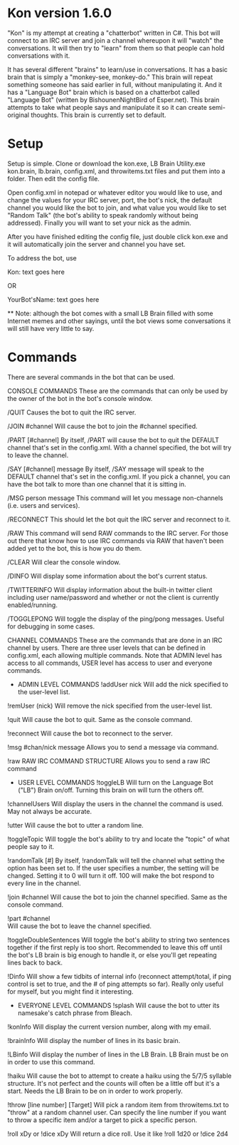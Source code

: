 # Kon version 1.6.0

"Kon" is my attempt at creating a "chatterbot" written in C#. This bot will 
connect to an IRC server and join a channel whereupon it will "watch" the 
conversations. It will then try to "learn" from them so that people can hold 
conversations with it.

It has several different "brains" to learn/use in conversations. It has a 
basic brain that is simply a "monkey-see, monkey-do." This brain will repeat 
something someone has said earlier in full, without manipulating it. And it
has a "Language Bot" brain which is based on a chatterbot called "Language Bot" 
(written by BishounenNightBird of Esper.net). This brain attempts to take 
what people says and manipulate it so it can create semi-original thoughts. 
This brain is currently set to default.

# Setup
Setup is simple. Clone or download the kon.exe, LB Brain Utility.exe
kon.brain, lb.brain, config.xml, and throwitems.txt files and put them
into a folder.  Then edit the config file.  

Open config.xml in notepad or whatever editor you would like to use,
and change the values for your IRC server, port, the bot's nick, the
default channel you would like the bot to join, and what value you
would like to set "Random Talk" (the bot's ability to speak randomly
without being addressed).  Finally you will want to set your nick as
the admin.

After you have finished editing the config file, just double click 
kon.exe and it will automatically join the server and channel you
have set.

To address the bot, use

Kon: text goes here

OR

YourBot'sName: text goes here


** Note: although the bot comes with a small LB Brain filled with some
Internet memes and other sayings, until the bot views some conversations 
it will still have very little to say.

# Commands
There are several commands in the bot that can be used.

CONSOLE COMMANDS
These are the commands that can only be used by the owner of the bot in 
the bot's console window.

/QUIT
Causes the bot to quit the IRC server.

/JOIN #channel
Will cause the bot to join the #channel specified.

/PART [#channel]
By itself, /PART will cause the bot to quit the DEFAULT channel that's set in the config.xml. 
With a channel specified, the bot will try to leave the channel.

/SAY [#channel] message
By itself, /SAY message will speak to the DEFAULT channel that's set in the config.xml.
If you pick a channel, you can have the bot talk to more than one channel that it is sitting in.

/MSG person message
This command will let you message non-channels (i.e. users and services).

/RECONNECT
This should let the bot quit the IRC server and reconnect to it.

/RAW
This command will send RAW commands to the IRC server.  For those out there that
know how to use IRC commands via RAW that haven't been added yet to the bot, this
is how you do them.

/CLEAR
Will clear the console window.

/DINFO
Will display some information about the bot's current status.

/TWITTERINFO
Will display information about the built-in twitter client including user name/password and whether or not
the client is currently enabled/running.

/TOGGLEPONG
Will toggle the display of the ping/pong messages. Useful for debugging in some cases.



CHANNEL COMMANDS
These are the commands that are done in an IRC channel by users.  There are three
user levels that can be defined in config.xml, each allowing multiple commands. 
Note that ADMIN level has access to all commands, USER level has access to user and
everyone commands.


* ADMIN LEVEL COMMANDS
!addUser nick
Will add the nick specified to the user-level list.

!remUser (nick)
Will remove the nick specified from the user-level list.

!quit
Will cause the bot to quit. Same as the console command.

!reconnect
Will cause the bot to reconnect to the server. 

!msg #chan/nick message
Allows you to send a message via command.

!raw RAW IRC COMMAND STRUCTURE
Allows you to send a raw IRC command


* USER LEVEL COMMANDS
!toggleLB
Will turn on the Language Bot ("LB") Brain on/off.  Turning this brain on will
turn the others off.

!channelUsers
Will display the users in the channel the command is used.  May not always be
accurate.

!utter
Will cause the bot to utter a random line.

!toggleTopic
Will toggle the bot's ability to try and locate the "topic" of what people
say to it. 

!randomTalk [#] 
By itself, !randomTalk will tell the channel what setting the option has been set
to.  If the user specifies a number, the setting will be changed.  Setting it to 0
will turn it off.  100 will make the bot respond to every line in the channel.

!join #channel
Will cause the bot to join the channel specified.  Same as the console command.

!part #channel      
Will cause the bot to leave the channel specified.      

!toggleDoubleSentences
Will toggle the bot's ability to string two sentences together if the first reply
is too short.  Recommended to leave this off until the bot's LB brain is big
enough to handle it, or else you'll get repeating lines back to back.

!Dinfo
Will show a few tidbits of internal info (reconnect attempt/total, if ping 
control is set to true, and the # of ping attempts so far).   Really only 
useful for myself, but you might find it interesting.


* EVERYONE LEVEL COMMANDS
!splash
Will cause the bot to utter its namesake's catch phrase from Bleach.

!konInfo
Will display the current version number, along with my email.

!brainInfo
Will display the number of lines in its basic brain.

!LBinfo
Will display the number of lines in the LB Brain.  LB Brain must be on in
order to use this command.

!haiku
Will cause the bot to attempt to create a haiku using the 5/7/5 syllable structure.
It's not perfect and the counts will often be a little off but it's a start. 
Needs the LB Brain to be on in order to work properly.

!throw [line number] [Target]
Will pick a random item from throwitems.txt to "throw" at a random channel user. 
Can specify the line number if you want to throw a specific item and/or a target to 
pick a specific person.

!roll xDy  or !dice xDy
Will return a dice roll.  Use it like !roll 1d20 or !dice 2d4